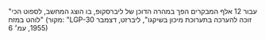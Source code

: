 "עבור 12 אלף המבקרים הפך במהרה הדוכן של ליברסקופ, בו הוצג המחשב, לספוט הכי לוהט במזח" (מקור: "LGP-30 זוכה להערכה בתערוכת מיכון בשיקגו", ליברזט, דצמבר 1955, עמ׳ 6)
